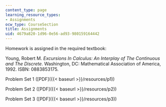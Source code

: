 ```yaml
---
content_type: page
learning_resource_types:
- Assignments
ocw_type: CourseSection
title: Assignments
uid: 4679a820-1d96-0e56-ad93-980159164442
---
```


Homework is assigned in the required textbook:

Young, Robert M. _Excursions In Calculus: An Interplay of The Continuous and The Discrete_. Washington, DC: Mathematical Association of America, 1992. ISBN: 0883853175.

Problem Set 1 ([PDF]({{< baseurl >}}/resources/p1))

Problem Set 2 ([PDF]({{< baseurl >}}/resources/p2))

Problem Set 3 ([PDF]({{< baseurl >}}/resources/p3))